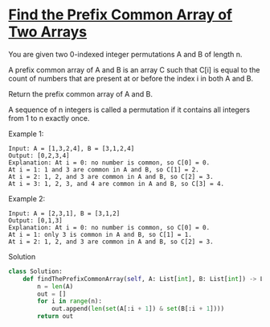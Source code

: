 # [Find the Prefix Common Array of Two Arrays](https://leetcode.com/problems/find-the-prefix-common-array-of-two-arrays/description/)

You are given two 0-indexed integer permutations A and B of length n.

A prefix common array of A and B is an array C such that C[i] is equal to the count of numbers that are present at or 
before the index i in both A and B.

Return the prefix common array of A and B.

A sequence of n integers is called a permutation if it contains all integers from 1 to n exactly once.

Example 1:
```
Input: A = [1,3,2,4], B = [3,1,2,4]
Output: [0,2,3,4]
Explanation: At i = 0: no number is common, so C[0] = 0.
At i = 1: 1 and 3 are common in A and B, so C[1] = 2.
At i = 2: 1, 2, and 3 are common in A and B, so C[2] = 3.
At i = 3: 1, 2, 3, and 4 are common in A and B, so C[3] = 4.
```
Example 2:
```
Input: A = [2,3,1], B = [3,1,2]
Output: [0,1,3]
Explanation: At i = 0: no number is common, so C[0] = 0.
At i = 1: only 3 is common in A and B, so C[1] = 1.
At i = 2: 1, 2, and 3 are common in A and B, so C[2] = 3.
```
Solution
```python
class Solution:
    def findThePrefixCommonArray(self, A: List[int], B: List[int]) -> List[int]:
        n = len(A)
        out = []
        for i in range(n):
            out.append(len(set(A[:i + 1]) & set(B[:i + 1])))
        return out
```
